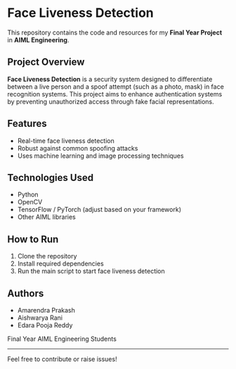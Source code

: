 # Face Liveness Detection

This repository contains the code and resources for my **Final Year Project** in **AIML Engineering**.

## Project Overview

**Face Liveness Detection** is a security system designed to differentiate between a live person and a spoof attempt (such as a photo, mask) in face recognition systems. This project aims to enhance authentication systems by preventing unauthorized access through fake facial representations.

## Features

- Real-time face liveness detection
- Robust against common spoofing attacks
- Uses machine learning and image processing techniques

## Technologies Used

- Python
- OpenCV
- TensorFlow / PyTorch (adjust based on your framework)
- Other AIML libraries

## How to Run

1. Clone the repository  
2. Install required dependencies  
3. Run the main script to start face liveness detection  

## Authors

- Amarendra Prakash  
- Aishwarya Rani  
- Edara Pooja Reddy  

Final Year AIML Engineering Students

---

Feel free to contribute or raise issues!

